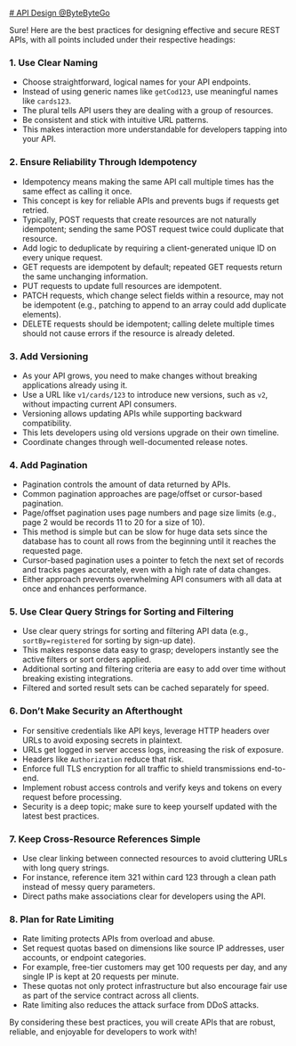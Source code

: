 

[# API Design @ByteByteGo](https://youtu.be/_gQaygjm_hg)


Sure! Here are the best practices for designing effective and secure REST APIs, with all points included under their respective headings:

### 1. Use Clear Naming
- Choose straightforward, logical names for your API endpoints.
- Instead of using generic names like `getCod123`, use meaningful names like `cards123`.
- The plural tells API users they are dealing with a group of resources.
- Be consistent and stick with intuitive URL patterns.
- This makes interaction more understandable for developers tapping into your API.

### 2. Ensure Reliability Through Idempotency
- Idempotency means making the same API call multiple times has the same effect as calling it once.
- This concept is key for reliable APIs and prevents bugs if requests get retried.
- Typically, POST requests that create resources are not naturally idempotent; sending the same POST request twice could duplicate that resource.
- Add logic to deduplicate by requiring a client-generated unique ID on every unique request.
- GET requests are idempotent by default; repeated GET requests return the same unchanging information.
- PUT requests to update full resources are idempotent.
- PATCH requests, which change select fields within a resource, may not be idempotent (e.g., patching to append to an array could add duplicate elements).
- DELETE requests should be idempotent; calling delete multiple times should not cause errors if the resource is already deleted.

### 3. Add Versioning
- As your API grows, you need to make changes without breaking applications already using it.
- Use a URL like `v1/cards/123` to introduce new versions, such as `v2`, without impacting current API consumers.
- Versioning allows updating APIs while supporting backward compatibility.
- This lets developers using old versions upgrade on their own timeline.
- Coordinate changes through well-documented release notes.

### 4. Add Pagination
- Pagination controls the amount of data returned by APIs.
- Common pagination approaches are page/offset or cursor-based pagination.
- Page/offset pagination uses page numbers and page size limits (e.g., page 2 would be records 11 to 20 for a size of 10).
- This method is simple but can be slow for huge data sets since the database has to count all rows from the beginning until it reaches the requested page.
- Cursor-based pagination uses a pointer to fetch the next set of records and tracks pages accurately, even with a high rate of data changes.
- Either approach prevents overwhelming API consumers with all data at once and enhances performance.

### 5. Use Clear Query Strings for Sorting and Filtering
- Use clear query strings for sorting and filtering API data (e.g., `sortBy=registered` for sorting by sign-up date).
- This makes response data easy to grasp; developers instantly see the active filters or sort orders applied.
- Additional sorting and filtering criteria are easy to add over time without breaking existing integrations.
- Filtered and sorted result sets can be cached separately for speed.

### 6. Don’t Make Security an Afterthought
- For sensitive credentials like API keys, leverage HTTP headers over URLs to avoid exposing secrets in plaintext.
- URLs get logged in server access logs, increasing the risk of exposure.
- Headers like `Authorization` reduce that risk.
- Enforce full TLS encryption for all traffic to shield transmissions end-to-end.
- Implement robust access controls and verify keys and tokens on every request before processing.
- Security is a deep topic; make sure to keep yourself updated with the latest best practices.

### 7. Keep Cross-Resource References Simple
- Use clear linking between connected resources to avoid cluttering URLs with long query strings.
- For instance, reference item 321 within card 123 through a clean path instead of messy query parameters.
- Direct paths make associations clear for developers using the API.

### 8. Plan for Rate Limiting
- Rate limiting protects APIs from overload and abuse.
- Set request quotas based on dimensions like source IP addresses, user accounts, or endpoint categories.
- For example, free-tier customers may get 100 requests per day, and any single IP is kept at 20 requests per minute.
- These quotas not only protect infrastructure but also encourage fair use as part of the service contract across all clients.
- Rate limiting also reduces the attack surface from DDoS attacks.

By considering these best practices, you will create APIs that are robust, reliable, and enjoyable for developers to work with!

